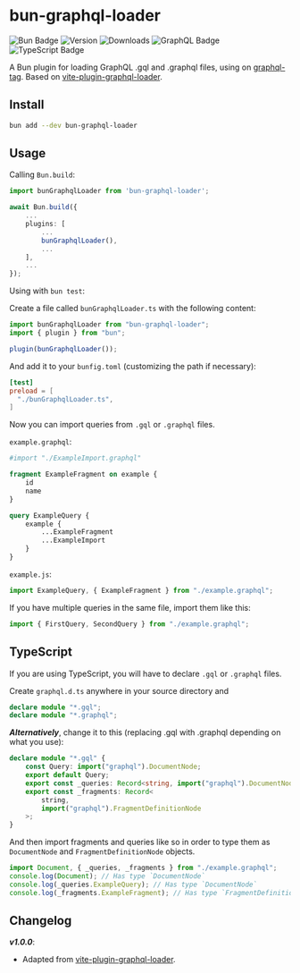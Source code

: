 # bun-graphql-loader

![Bun Badge](https://img.shields.io/badge/Bun-000?logo=bun&logoColor=fff&style=for-the-badge)
![Version](https://img.shields.io/npm/v/bun-graphql-loader.svg?label=Version&style=for-the-badge&labelColor=000&color=fdb234)
![Downloads](https://img.shields.io/npm/dw/bun-graphql-loader?style=for-the-badge&labelColor=000&color=52bfa5)
![GraphQL Badge](https://img.shields.io/badge/GraphQL-E10098?logo=graphql&logoColor=fff&style=for-the-badge&color=ee4367)
![TypeScript Badge](https://img.shields.io/badge/TypeScript-3178C6?logo=typescript&logoColor=fff&style=for-the-badge)

A Bun plugin for loading GraphQL .gql and .graphql files, using on [graphql-tag](https://github.com/apollographql/graphql-tag). Based on [vite-plugin-graphql-loader](https://www.npmjs.com/package/vite-plugin-graphql-loader).

## Install

```bash
bun add --dev bun-graphql-loader
```

## Usage

Calling `Bun.build`:

```typescript
import bunGraphqlLoader from 'bun-graphql-loader';

await Bun.build({
    ...
    plugins: [
        ...
        bunGraphqlLoader(),
        ...
    ],
    ...
});
```

Using with `bun test`:

Create a file called `bunGraphqlLoader.ts` with the following content:

```ts
import bunGraphqlLoader from "bun-graphql-loader";
import { plugin } from "bun";

plugin(bunGraphqlLoader());
```

And add it to your `bunfig.toml` (customizing the path if necessary):

```toml
[test]
preload = [
  "./bunGraphqlLoader.ts",
]
```

Now you can import queries from `.gql` or `.graphql` files.

`example.graphql`:

```graphql
#import "./ExampleImport.graphql"

fragment ExampleFragment on example {
    id
    name
}

query ExampleQuery {
    example {
        ...ExampleFragment
        ...ExampleImport
    }
}
```

`example.js`:

```javascript
import ExampleQuery, { ExampleFragment } from "./example.graphql";
```

If you have multiple queries in the same file, import them like this:

```javascript
import { FirstQuery, SecondQuery } from "./example.graphql";
```

## TypeScript

If you are using TypeScript, you will have to declare `.gql` or `.graphql` files.

Create `graphql.d.ts` anywhere in your source directory and

```typescript
declare module "*.gql";
declare module "*.graphql";
```

**_Alternatively_**, change it to this (replacing .gql with .graphql depending on what you use):

```typescript
declare module "*.gql" {
    const Query: import("graphql").DocumentNode;
    export default Query;
    export const _queries: Record<string, import("graphql").DocumentNode>;
    export const _fragments: Record<
        string,
        import("graphql").FragmentDefinitionNode
    >;
}
```

And then import fragments and queries like so in order to type them as `DocumentNode` and `FragmentDefinitionNode` objects.

```typescript
import Document, { _queries, _fragments } from "./example.graphql";
console.log(Document); // Has type `DocumentNode`
console.log(_queries.ExampleQuery); // Has type `DocumentNode`
console.log(_fragments.ExampleFragment); // Has type `FragmentDefinitionNode`
```

## Changelog

**_v1.0.0_**:

-   Adapted from [vite-plugin-graphql-loader](https://www.npmjs.com/package/vite-plugin-graphql-loader).

